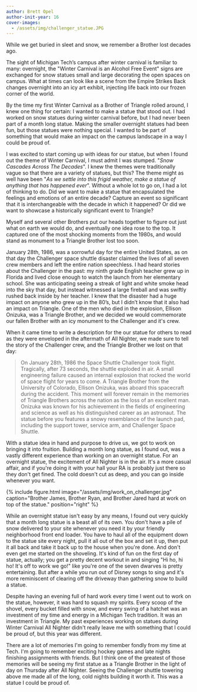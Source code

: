 ```yaml
---
author: Brett Opel
author-init-year: 16
cover-images:
  - /assets/img/challenger_statue.JPG
---
```


While we get buried in sleet and snow, we remember a Brother lost decades ago.

<!-- excerpt -->

The sight of Michigan Tech’s campus after winter carnival is familiar to many: overnight, the "Winter Carnival
is an Alcohol Free Event" signs are exchanged for snow statues small and large decorating the open spaces on campus.
What at times can look like a scene from the Empire Strikes Back changes overnight into an icy art exhibit, injecting
life back into our frozen corner of the world.

By the time my first Winter Carnival as a Brother of Triangle rolled around, I knew one thing for certain: I wanted
to make a statue that stood out. I had worked on snow statues during winter carnival before, but I had never been
part of a month long statue. Making the smaller overnight statues had been fun, but those statues were nothing special.
I wanted to be part of something that would make an impact on the campus landscape in a way I could be proud of.

I was excited to start coming up with ideas for our statue, but when I found out the theme of Winter Carnival, I must
admit I was stumped. "*Snow Cascades Across The Decades*". I knew the themes were traditionally vague so that there
are a variety of statues, but this? The theme might as well have been "*As we settle into this frigid weather, make a
statue of anything that has happened ever*". Without a whole lot to go on, I had a lot of thinking to do. Did we want
to make a statue that encapsulated the feelings and emotions of an entire decade? Capture an event so significant
that it is interchangeable with the decade in which it happened? Or did we want to showcase a historically significant
event to Triangle?

Myself and several other Brothers put our heads together to figure out just what on earth we would do, and eventually
one idea rose to the top. It captured one of the most shocking moments from the 1980s, and would stand as monument to
a Triangle Brother lost too soon.

January 28th, 1986, was a sorrowful day for the entire United States, as on that day the Challenger space shuttle disaster
claimed the lives of all seven crew members and left the entire nation speechless. I had heard stories about the Challenger
in the past: my ninth grade English teacher grew up in Florida and lived close enough to watch the launch from her
elementary school. She was anticipating seeing a streak of light and white smoke head into the sky that day, but instead
witnessed a large fireball and was swiftly rushed back inside by her teacher. I knew that the disaster had a huge impact
on anyone who grew up in the 80’s, but I didn’t know that it also had an impact on Triangle. One of the men who died in
the explosion, Ellison Onizuka, was a Triangle Brother, and we decided we would commemorate our fallen Brother with an
icy monument to the Challenger and it's crew.

When it came time to write a description for the our statue for others to read as they were enveloped in the aftermath
of All Nighter, we made sure to tell the story of the Challenger crew, and the Triangle Brother we lost on that day:
> On January 28th, 1986 the Space Shuttle Challenger took flight. Tragically, after 73 seconds, the shuttle exploded in
air. A small engineering failure caused an internal explosion that rocked the world of space flight for years to come.
A Triangle Brother from the University of Colorado, Ellison Onizuka, was aboard this spacecraft during the accident.
This moment will forever remain in the memories of Triangle Brothers across the nation as the loss of an excellent man.
Onizuka was known for his achievement in the fields of engineering and science as well as his distinguished career as
an astronaut. The statue before you features a snowy resemblance of the launch pad, including the support tower, service
arm, and Challenger Space Shuttle.

With a statue idea in hand and purpose to drive us, we got to work on bringing it into fruition. Building a month long
statue, as I found out, was a vastly different experience than working on an overnight statue. For an overnight statue,
the excitement of All Nighter is in the air. It's a more casual affair, and if you're doing it with your hall your RA
is probably just there so they don't get fined. The cold doesn't cut as deep, and you can go inside whenever you want.

{% include figure.html image="/assets/img/work_on_challenger.jpg" caption="Brother James, Brother Ryan, and Brother
Jared hard at work on top of the statue." position="right" %}

While an overnight statue isn't easy by any means, I found out very quickly that a month long statue is a beast all
of its own. You don't have a pile of snow delivered to your site whenever you need it by your friendly neighborhood
front end loader. You have to haul all of the equipment down to the statue site every night, pull it all out of the
box and set it up, then put it all back and take it back up to the house when you're done. And don't even get me
started on the shoveling. It's kind of fun on the first day of statue, actually; you get a pretty decent workout
in and singing "Hi ho, hi ho! It's off to work we go!" like you're one of the seven dwarves is pretty entertaining.
But after a while you run out of Disney songs to sing and it's more reminiscent of clearing off the driveway than
gathering snow to build a statue.

Despite having an evening full of hard work every time I went out to work on the statue, however, it was hard to
squash my spirits. Every scoop of the shovel, every bucket filled with snow, and every swing of a hatchet was an
investment of my time and energy in a Michigan Tech tradition. It was an investment in Triangle. My past experiences
working on statues during Winter Carnival All Nighter didn't really leave me with something that I could be proud of,
but this year was different.

There are a lot of memories I'm going to remember fondly from my time at Tech. I'm going to remember exciting hockey
games and late nights finishing assignments with friends. But I think one of the greatest of those memories will be
seeing my first statue as a Triangle Brother in the light of day on Thursday after All Nighter. Seeing the Challenger
shuttle towering above me made all of the long, cold nights building it worth it. This was a statue I could be proud of.
